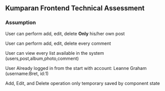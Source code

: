 ## Kumparan Frontend Technical Assessment

### Assumption

User can perform add, edit, delete <b>Only</b> his/her own post<br>

User can perform add, edit, delete every comment<br>

User can view every list available in the system (users,post,album,photo,comment)

User Already logged in from the start with account: Leanne Graham (username:Bret, id:1)<br>

Add, Edit, and Delete operation only temporary saved by component state